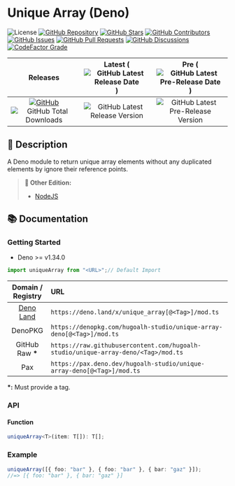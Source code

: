 # Unique Array (Deno)

![License](https://img.shields.io/static/v1?label=License&message=MIT&style=flat-square "License")
[![GitHub Repository](https://img.shields.io/badge/Repository-181717?logo=github&logoColor=ffffff&style=flat-square "GitHub Repository")](https://github.com/hugoalh-studio/unique-array-deno)
[![GitHub Stars](https://img.shields.io/github/stars/hugoalh-studio/unique-array-deno?label=Stars&logo=github&logoColor=ffffff&style=flat-square "GitHub Stars")](https://github.com/hugoalh-studio/unique-array-deno/stargazers)
[![GitHub Contributors](https://img.shields.io/github/contributors/hugoalh-studio/unique-array-deno?label=Contributors&logo=github&logoColor=ffffff&style=flat-square "GitHub Contributors")](https://github.com/hugoalh-studio/unique-array-deno/graphs/contributors)
[![GitHub Issues](https://img.shields.io/github/issues-raw/hugoalh-studio/unique-array-deno?label=Issues&logo=github&logoColor=ffffff&style=flat-square "GitHub Issues")](https://github.com/hugoalh-studio/unique-array-deno/issues)
[![GitHub Pull Requests](https://img.shields.io/github/issues-pr-raw/hugoalh-studio/unique-array-deno?label=Pull%20Requests&logo=github&logoColor=ffffff&style=flat-square "GitHub Pull Requests")](https://github.com/hugoalh-studio/unique-array-deno/pulls)
[![GitHub Discussions](https://img.shields.io/github/discussions/hugoalh-studio/unique-array-deno?label=Discussions&logo=github&logoColor=ffffff&style=flat-square "GitHub Discussions")](https://github.com/hugoalh-studio/unique-array-deno/discussions)
[![CodeFactor Grade](https://img.shields.io/codefactor/grade/github/hugoalh-studio/unique-array-deno?label=Grade&logo=codefactor&logoColor=ffffff&style=flat-square "CodeFactor Grade")](https://www.codefactor.io/repository/github/hugoalh-studio/unique-array-deno)

| **Releases** | **Latest** (![GitHub Latest Release Date](https://img.shields.io/github/release-date/hugoalh-studio/unique-array-deno?label=&style=flat-square "GitHub Latest Release Date")) | **Pre** (![GitHub Latest Pre-Release Date](https://img.shields.io/github/release-date-pre/hugoalh-studio/unique-array-deno?label=&style=flat-square "GitHub Latest Pre-Release Date")) |
|:-:|:-:|:-:|
| [![GitHub](https://img.shields.io/badge/GitHub-181717?logo=github&logoColor=ffffff&style=flat-square "GitHub")](https://github.com/hugoalh-studio/unique-array-deno/releases) ![GitHub Total Downloads](https://img.shields.io/github/downloads/hugoalh-studio/unique-array-deno/total?label=&style=flat-square "GitHub Total Downloads") | ![GitHub Latest Release Version](https://img.shields.io/github/release/hugoalh-studio/unique-array-deno?sort=semver&label=&style=flat-square "GitHub Latest Release Version") | ![GitHub Latest Pre-Release Version](https://img.shields.io/github/release/hugoalh-studio/unique-array-deno?include_prereleases&sort=semver&label=&style=flat-square "GitHub Latest Pre-Release Version") |

## 📝 Description

A Deno module to return unique array elements without any duplicated elements by ignore their reference points.

> **🔗 Other Edition:**
>
> - [NodeJS](https://github.com/hugoalh-studio/unique-array-nodejs)

## 📚 Documentation

### Getting Started

- Deno >= v1.34.0

```ts
import uniqueArray from "<URL>";// Default Import
```

| **Domain / Registry** | **URL** |
|:-:|:--|
| [Deno Land](https://deno.land/x/unique_array) | `https://deno.land/x/unique_array[@<Tag>]/mod.ts` |
| DenoPKG | `https://denopkg.com/hugoalh-studio/unique-array-deno[@<Tag>]/mod.ts` |
| GitHub Raw **\*** | `https://raw.githubusercontent.com/hugoalh-studio/unique-array-deno/<Tag>/mod.ts` |
| Pax | `https://pax.deno.dev/hugoalh-studio/unique-array-deno[@<Tag>]/mod.ts` |

**\*:** Must provide a tag.

### API

#### Function

```ts
uniqueArray<T>(item: T[]): T[];
```

### Example

```ts
uniqueArray([{ foo: "bar" }, { foo: "bar" }, { bar: "gaz" }]);
//=> [{ foo: "bar" }, { bar: "gaz" }]
```
